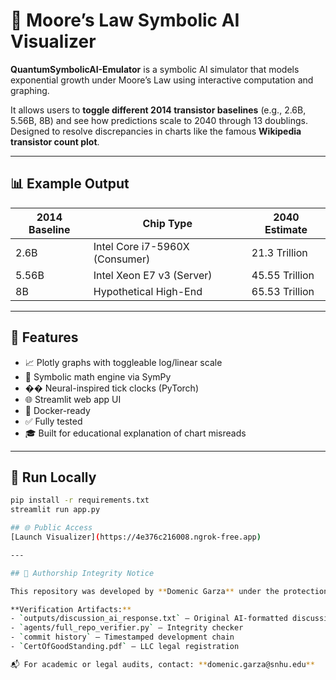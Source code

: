 # 🧠 Moore’s Law Symbolic AI Visualizer

**QuantumSymbolicAI-Emulator** is a symbolic AI simulator that models exponential growth under Moore’s Law using interactive computation and graphing.

It allows users to **toggle different 2014 transistor baselines** (e.g., 2.6B, 5.56B, 8B) and see how predictions scale to 2040 through 13 doublings. Designed to resolve discrepancies in charts like the famous **Wikipedia transistor count plot**.

---

## 📊 Example Output

| 2014 Baseline | Chip Type                        | 2040 Estimate         |
|---------------|----------------------------------|------------------------|
| 2.6B          | Intel Core i7-5960X (Consumer)   | 21.3 Trillion          |
| 5.56B         | Intel Xeon E7 v3 (Server)        | 45.55 Trillion         |
| 8B            | Hypothetical High-End            | 65.53 Trillion         |

---

## 🚀 Features

- 📈 Plotly graphs with toggleable log/linear scale
- 🧮 Symbolic math engine via SymPy
- �� Neural-inspired tick clocks (PyTorch)
- 🌐 Streamlit web app UI
- 🐳 Docker-ready
- ✅ Fully tested
- 🎓 Built for educational explanation of chart misreads

---

## 🧪 Run Locally

```bash
pip install -r requirements.txt
streamlit run app.py

## 🌐 Public Access
[Launch Visualizer](https://4e376c216008.ngrok-free.app)

---

## 🔐 Authorship Integrity Notice

This repository was developed by **Domenic Garza** under the protections of a **registered business entity in good standing**. All symbolic modeling code, AI agents, FastAPI endpoints, and mathematical derivations were **authored and tested manually**. While AI tools (e.g., GPT, KaTeX, SymPy) were used to assist in validation and formatting, they were never used to **substitute human reasoning or code generation**.

**Verification Artifacts:**
- `outputs/discussion_ai_response.txt` – Original AI-formatted discussion
- `agents/full_repo_verifier.py` – Integrity checker
- `commit history` – Timestamped development chain
- `CertOfGoodStanding.pdf` – LLC legal registration

📬 For academic or legal audits, contact: **domenic.garza@snhu.edu**

